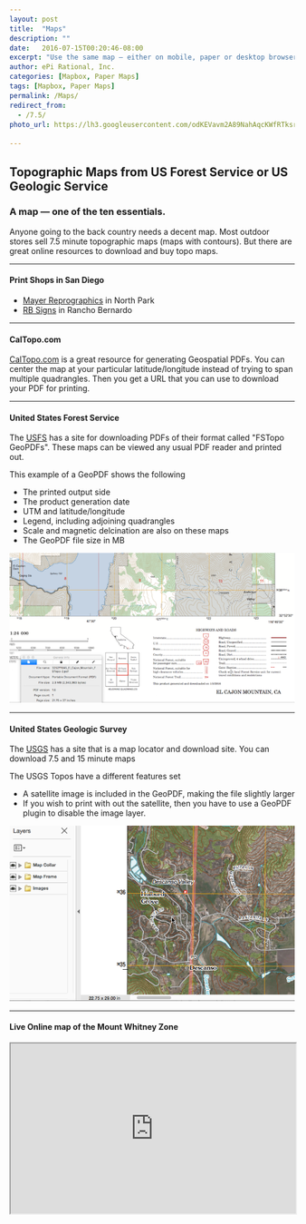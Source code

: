 ```yaml
---
layout: post
title:  "Maps"
description: ""
date:   2016-07-15T00:20:46-08:00
excerpt: "Use the same map — either on mobile, paper or desktop browser"
author: ePi Rational, Inc.
categories: [Mapbox, Paper Maps]
tags: [Mapbox, Paper Maps]
permalink: /Maps/
redirect_from:
  - /7.5/
photo_url: https://lh3.googleusercontent.com/odKEVavm2A89NahAqcKWfRTksrGtVJO9SdfN41hSjL2Brz0rXDXh-tkmRcSvRDifFjA=h150

---
```

## Topographic Maps from US Forest Service or US Geologic Service

### A map — one of the ten essentials.

Anyone going to the back country needs a decent map.  Most outdoor stores sell 7.5 minute topographic maps (maps with contours).  But there are great online resources to download and buy topo maps.

---

#### Print Shops in San Diego

* [Mayer Reprographics][mayer] in North Park
* [RB Signs][rbsigns] in Rancho Bernardo

---

#### CalTopo.com
[CalTopo.com][caltopo] is a great resource for generating Geospatial PDFs.  You can center the map at your particular latitude/longitude instead of trying to span multiple quadrangles.  Then you get a URL that you can use to download your PDF for printing.

-----

#### United States Forest Service

The [USFS][usfs] has a site for downloading PDFs of their format called "FSTopo GeoPDFs".  These maps can be viewed any usual PDF reader and printed out.

This example of a GeoPDF shows the following

* The printed output side
* The product generation date
* UTM and latitude/longitude
* Legend, including adjoining quadrangles
* Scale and magnetic delcination are also on these maps
* The GeoPDF file size in MB

![usfs-topo.png](../assets/img/usfs-topo.png)

-----

#### United States Geologic Survey

The [USGS][usgs] has a site that is a map locator and download site.  You can download 7.5 and 15 minute maps  

The USGS Topos have a different features set

* A satellite image is included in the GeoPDF, making the file slightly larger
* If you wish to print with out the satellite, then you have to use a GeoPDF plugin to disable the image layer.

![usgs-topo.png](../assets/img/usgs-topo.png)

-----

#### Live Online map of the Mount Whitney Zone
<iframe width = "100%" height = "300" src="https://api.mapbox.com/styles/v1/roblabs/ciomh54ic000kbolza4305pev.html?title=false&access_token=pk.eyJ1Ijoicm9ibGFicyIsImEiOiJwVlg0cnZnIn0.yhekddtKwZohGoORaWjqIw#13/36.57376772735431/-118.28936228492913/0">
  <p>Your browser does not support iframes.</p>
</iframe>


[mayer]:http://mayer.com
[rbsigns]:http://ranchobernardosigns.com
[usgs]: https://viewer.nationalmap.gov/basic/?basemap=b1&category=histtopo,ustopo&title=Map%20View
[usfs]:  https://data.fs.usda.gov/geodata/rastergateway/states-regions/states.php
[caltopo]: http://caltopo.com/map.html#ll=36.5785,-118.29075&z=15&b=t
[ios]:  https://itunes.apple.com/us/app/mt-whitney-ep-maps/id1133292347?mt=8
[android]:  https://play.google.com/store/apps/details?id=com.roblabs.papermaps.whitney

[tsg]:  http://www.timestampgenerator.com

[tilejson-local-server-github]:  http://roblabs.github.io/blackmountain-leaflet/
